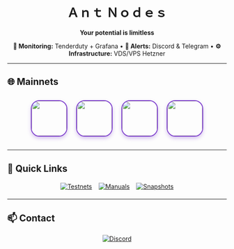 <h1 align="center">
  Ａｎｔ Ｎｏｄｅｓ
</h1>

<p align="center">
  <b>Your potential is limitless</b>
</p>

<div align="center">
  <strong>👀 Monitoring:</strong> Tenderduty + Grafana • 
  <strong>🔔 Alerts:</strong> Discord & Telegram • 
  <strong>⚙️ Infrastructure:</strong> VDS/VPS Hetzner
</div>

---

## 🌐 Mainnets

<div align="center" style="display: flex; justify-content: center; gap: 20px; flex-wrap: wrap; margin: 30px 0;">
  <a href="https://nillion.explorers.guru/validator/nillionvaloper1s8ee8qaaz5gt38pfksjry79jcjwrd78mphjf2r">
    <img src="https://github.com/user-attachments/assets/1ed5904e-b656-4e79-af70-20454d18e9f4" width="80" height="80" style="border-radius: 20px; border: 2px solid #7E3FCE; box-shadow: 0 4px 8px rgba(126, 63, 206, 0.3); transition: transform 0.2s ease;" onmouseover="this.style.transform='scale(1.05)'" onmouseout="this.style.transform='scale(1)'">
  </a>
  <a href="https://app.muon.net/dashboard/">
    <img src="https://github.com/user-attachments/assets/369afa20-60a0-4340-b9ff-43778f8370b7" width="80" height="80" style="border-radius: 20px; border: 2px solid #7E3FCE; box-shadow: 0 4px 8px rgba(126, 63, 206, 0.3); transition: transform 0.2s ease;" onmouseover="this.style.transform='scale(1.05)'" onmouseout="this.style.transform='scale(1)'">
  </a>
  <a href="https://telemetry.humanode.io/#list/0xc56fa32442b2dad76f214b3ae07998e4ca09736e4813724bfb0717caae2c8bee">
    <img src="https://github.com/user-attachments/assets/3b7c6520-fd3b-4d0f-8644-8c02f069ce29" width="80" height="80" style="border-radius: 20px; border: 2px solid #7E3FCE; box-shadow: 0 4px 8px rgba(126, 63, 206, 0.3); transition: transform 0.2s ease;" onmouseover="this.style.transform='scale(1.05)'" onmouseout="this.style.transform='scale(1)'">
  </a>
  <a href="https://portal.dymension.xyz/rollapp/mande_18071918-1/staking">
    <img src="https://github.com/user-attachments/assets/7d593264-9c9c-4c2f-8f4d-78c4f04c0e30" width="80" height="80" style="border-radius: 20px; border: 2px solid #7E3FCE; box-shadow: 0 4px 8px rgba(126, 63, 206, 0.3); transition: transform 0.2s ease;" onmouseover="this.style.transform='scale(1.05)'" onmouseout="this.style.transform='scale(1)'">
  </a>
</div>

---

## 🔗 Quick Links

<div align="center" style="display: flex; justify-content: center; gap: 15px; flex-wrap: wrap; margin: 20px 0;">
  <a href="https://github.com/AntNodes/MY-TESTNET">
    <img src="https://img.shields.io/badge/📋_Testnets-7E3FCE?style=for-the-badge&logo=github&logoColor=white" alt="Testnets">
  </a>
  <a href="https://github.com/AntNodes/MY-MANUALS">
    <img src="https://img.shields.io/badge/📖_Manuals-7E3FCE?style=for-the-badge&logo=github&logoColor=white" alt="Manuals">
  </a>
  <a href="https://github.com/AntNodes/MY-SNAPSHOTS">
    <img src="https://img.shields.io/badge/📸_Snapshots-7E3FCE?style=for-the-badge&logo=github&logoColor=white" alt="Snapshots">
  </a>
</div>

---

## 📫 Contact

<div align="center">
  <a href="https://discord.com/users/863083870626250812">
    <img src="https://img.shields.io/badge/AntNodes-%235865F2.svg?style=for-the-badge&logo=discord&logoColor=white" alt="Discord">
  </a>
</div>
